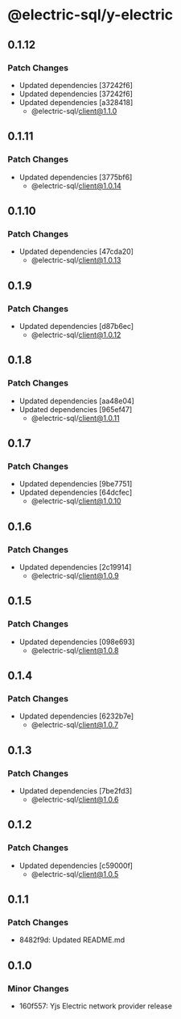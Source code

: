 # @electric-sql/y-electric

## 0.1.12

### Patch Changes

- Updated dependencies [37242f6]
- Updated dependencies [37242f6]
- Updated dependencies [a328418]
  - @electric-sql/client@1.1.0

## 0.1.11

### Patch Changes

- Updated dependencies [3775bf6]
  - @electric-sql/client@1.0.14

## 0.1.10

### Patch Changes

- Updated dependencies [47cda20]
  - @electric-sql/client@1.0.13

## 0.1.9

### Patch Changes

- Updated dependencies [d87b6ec]
  - @electric-sql/client@1.0.12

## 0.1.8

### Patch Changes

- Updated dependencies [aa48e04]
- Updated dependencies [965ef47]
  - @electric-sql/client@1.0.11

## 0.1.7

### Patch Changes

- Updated dependencies [9be7751]
- Updated dependencies [64dcfec]
  - @electric-sql/client@1.0.10

## 0.1.6

### Patch Changes

- Updated dependencies [2c19914]
  - @electric-sql/client@1.0.9

## 0.1.5

### Patch Changes

- Updated dependencies [098e693]
  - @electric-sql/client@1.0.8

## 0.1.4

### Patch Changes

- Updated dependencies [6232b7e]
  - @electric-sql/client@1.0.7

## 0.1.3

### Patch Changes

- Updated dependencies [7be2fd3]
  - @electric-sql/client@1.0.6

## 0.1.2

### Patch Changes

- Updated dependencies [c59000f]
  - @electric-sql/client@1.0.5

## 0.1.1

### Patch Changes

- 8482f9d: Updated README.md

## 0.1.0

### Minor Changes

- 160f557: Yjs Electric network provider release
